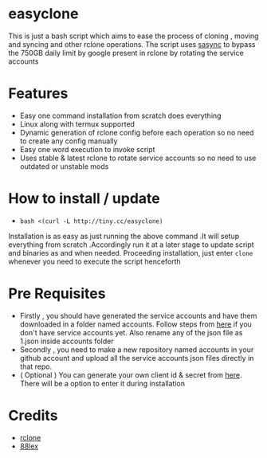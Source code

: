 # easyclone
This is just a bash script which aims to ease the process of cloning , moving and syncing and other rclone operations.
The script uses [sasync](https://github.com/88lex/sasync) to bypass the 750GB daily limit by google present in rclone by rotating the service accounts

# Features
* Easy one command installation from scratch does everything
* Linux along with termux supported
* Dynamic generation of rclone config before each operation so no need to create any config manually
* Easy one word execution to invoke script
* Uses stable & latest rclone to rotate service accounts so no need to use outdated or unstable mods

# How to install / update
* ```bash <(curl -L http://tiny.cc/easyclone)```

Installation is as easy as just running the above command .It will setup everything from scratch .Accordingly run it at a later stage to update script and binaries as and when needed.
Proceeding installation, just enter ```clone``` whenever you need to execute the script henceforth 

# Pre Requisites
* Firstly , you should have generated the service accounts and have them downloaded in a folder named accounts. Follow steps from [here](https://github.com/smartass08/Service-Accounts-to-Google-groups/blob/master/README.md) if you don't have service accounts yet. Also rename any of the json file as 1.json inside accounts folder
* Secondly , you need to make a new repository named accounts in your github account and upload all the service accounts json files directly in that repo.
* ( Optional )  You can generate your own client id & secret from [here](https://developers.google.com/drive/api/v3/quickstart/python). There will be a option to enter it during installation

# Credits
* [rclone](https://github.com/rclone/rclone)
* [88lex](https://github.com/88lex/sasync)    
